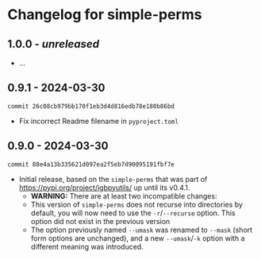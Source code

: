 Changelog for simple-perms
==========================

1.0.0 - *unreleased*
--------------------

- ...

0.9.1 - 2024-03-30
------------------

`commit 26c08cb979bb170f1eb3d4d816edb78e180b86bd`

- Fix incorrect Readme filename in `pyproject.toml`

0.9.0 - 2024-03-30
------------------

`commit 88e4a13b335621d097ea2f5eb7d90095191fbf7e`

- Initial release, based on the `simple-perms` that was part of
  <https://pypi.org/project/igbpyutils/> up until its v0.4.1.
  - **WARNING:** There are at least two incompatible changes:
  - This version of `simple-perms` does not recurse into directories by default,
    you will now need to use the `-r`/`--recurse` option. This option did not exist
    in the previous version
  - The option previously named `--umask` was renamed to `--mask` (short form options
    are unchanged), and a new `--umask`/`-k` option with a different meaning was introduced.
